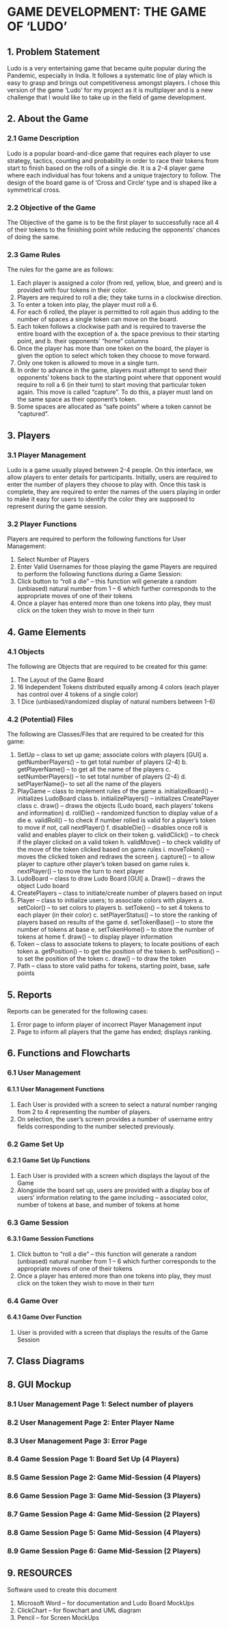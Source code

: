 # GAME DEVELOPMENT: THE GAME OF ‘LUDO’
## 1. Problem Statement
Ludo is a very entertaining game that became quite popular during the Pandemic, especially in India. It follows a systematic line of play which is easy to grasp and brings out competitiveness amongst players. I chose this version of the game ‘Ludo’ for my project as it is multiplayer and is a new challenge that I would like to take up in the field of game development.

## 2. About the Game
### 2.1 Game Description
Ludo is a popular board-and-dice game that requires each player to use strategy, tactics, counting and probability in order to race their tokens from start to finish based on the rolls of a single die. It is a 2-4 player game where each individual has four tokens and a unique trajectory to follow. The design of the board game is of ‘Cross and Circle’ type and is shaped like a symmetrical cross.

### 2.2 Objective of the Game
The Objective of the game is to be the first player to successfully race all 4 of their tokens to the finishing point while reducing the opponents’ chances of doing the same.

### 2.3 Game Rules
The rules for the game are as follows:
1. Each player is assigned a color (from red, yellow, blue, and green) and is provided with
four tokens in their color.
2. Players are required to roll a die; they take turns in a clockwise direction.
3. To enter a token into play, the player must roll a 6.
4. For each 6 rolled, the player is permitted to roll again thus adding to the number of
spaces a single token can move on the board.
5. Each token follows a clockwise path and is required to traverse the entire board with
the exception of
a. the space previous to their starting point, and b. their opponents’ “home” columns
6. Once the player has more than one token on the board, the player is given the option to select which token they choose to move forward.
7. Only one token is allowed to move in a single turn.
8. In order to advance in the game, players must attempt to send their opponents’ tokens
back to the starting point where that opponent would require to roll a 6 (in their turn) to start moving that particular token again. This move is called “capture”. To do this, a player must land on the same space as their opponent’s token.
9. Some spaces are allocated as “safe points” where a token cannot be “captured”.

## 3. Players
### 3.1 Player Management
Ludo is a game usually played between 2-4 people. On this interface, we allow players to enter details for participants. Initially, users are required to enter the number of players they choose to play with. Once this task is complete, they are required to enter the names of the users playing in order to make it easy for users to identify the color they are supposed to represent during the game session.

### 3.2 Player Functions
Players are required to perform the following functions for User Management: 
1. Select Number of Players
2. Enter Valid Usernames for those playing the game
Players are required to perform the following functions during a Game Session:
1. Click button to “roll a die” – this function will generate a random (unbiased) natural
number from 1 – 6 which further corresponds to the appropriate moves of one of their
tokens
2. Once a player has entered more than one tokens into play, they must click on the token
they wish to move in their turn

## 4. Game Elements
### 4.1 Objects
The following are Objects that are required to be created for this game:
1. The Layout of the Game Board
2. 16 Independent Tokens distributed equally among 4 colors (each player has control over
4 tokens of a single color)
3. 1 Dice (unbiased/randomized display of natural numbers between 1-6)

### 4.2 (Potential) Files
The following are Classes/Files that are required to be created for this game:
1. SetUp – class to set up game; associate colors with players [GUI]
a. getNumberPlayers() – to get total number of players (2-4) b. getPlayerName() – to get all the name of the players
c. setNumberPlayers() – to set total number of players (2-4) d. setPlayerName()– to set all the name of the players
2. PlayGame – class to implement rules of the game
a. initializeBoard() – initializes LudoBoard class
b. initializePlayers() – initializes CreatePlayer class
c. draw() – draws the objects (Ludo board, each players’ tokens and information) d. rollDie() – randomized function to display value of a die
e. validRoll() – to check if number rolled is valid for a player’s token to move if not,
call nextPlayer()
f. disableDie() – disables once roll is valid and enables player to click on their token g. validClick() – to check if the player clicked on a valid token
h. validMove() – to check validity of the move of the token clicked based on game
rules
i. moveToken() – moves the clicked token and redraws the screen
j. capture() – to allow player to capture other player’s token based on game rules k. nextPlayer() – to move the turn to next player
3. LudoBoard – class to draw Ludo Board [GUI] a. Draw() – draws the object Ludo board
4. CreatePlayers – class to initiate/create number of players based on input
5. Player – class to initialize users; to associate colors with players
a. setColor() – to set colors to players
b. setToken() – to set 4 tokens to each player (in their color)
c. setPlayerStatus() – to store the ranking of players based on results of the game d. setTokenBase() – to store the number of tokens at base
e. setTokenHome() – to store the number of tokens at home
f. draw() – to display player information
6. Token – class to associate tokens to players; to locate positions of each token a. getPosition() – to get the position of the token
b. setPosition() – to set the position of the token
c. draw() – to draw the token
7. Path – class to store valid paths for tokens, starting point, base, safe points

## 5. Reports
Reports can be generated for the following cases:
1. Error page to inform player of incorrect Player Management input
2. Page to inform all players that the game has ended; displays ranking.


## 6. Functions and Flowcharts 
### 6.1 User Management



#### 6.1.1 User Management Functions
1. Each User is provided with a screen to select a natural number ranging from 2 to 4 representing the number of players.
2. On selection, the user’s screen provides a number of username entry fields corresponding to the number selected previously.

### 6.2 Game Set Up
#### 6.2.1 Game Set Up Functions
1. Each User is provided with a screen which displays the layout of the Game 
2. Alongside the board set up, users are provided with a display box of users’ information relating to the game including – associated color, number of tokens at base, and number of tokens at home

### 6.3 Game Session
#### 6.3.1 Game Session Functions
1. Click button to “roll a die” – this function will generate a random (unbiased) natural number from 1 – 6 which further corresponds to the appropriate moves of one of their tokens
2. Once a player has entered more than one tokens into play, they must click on the token they wish to move in their turn

### 6.4 Game Over
#### 6.4.1 Game Over Function
1. User is provided with a screen that displays the results of the Game Session

## 7. Class Diagrams

## 8. GUI Mockup
### 8.1 User Management Page 1: Select number of players
### 8.2 User Management Page 2: Enter Player Name
### 8.3 User Management Page 3: Error Page
### 8.4 Game Session Page 1: Board Set Up (4 Players)
### 8.5 Game Session Page 2: Game Mid-Session (4 Players)
### 8.6 Game Session Page 3: Game Mid-Session (3 Players)
### 8.7 Game Session Page 4: Game Mid-Session (2 Players)
### 8.8 Game Session Page 5: Game Mid-Session (4 Players)
### 8.9 Game Session Page 6: Game Mid-Session (2 Players)

## 9. RESOURCES
Software used to create this document
1. Microsoft Word – for documentation and Ludo Board MockUps 
2. ClickChart – for flowchart and UML diagram
3. Pencil – for Screen MockUps
